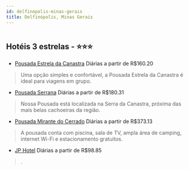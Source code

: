 ```yaml
---
id: delfinopolis-minas-gerais
title: Delfinópolis, Minas Gerais
---
```


<center><img src="https://static.hotelurbano.com/reservas/prod0/16/16971/5d4828ff6de9d_pousada-estrela-da-canastra.jpg" alt="" /></center>


## Hotéis 3 estrelas - ⭐️⭐️⭐️

-    [Pousada Estrela da Canastra](https://www.hurb.com/hoteis/delfinopolis/pousada-estrela-da-canastra-16971?cmp=18055) Diárias a partir de R$160.20
   > Uma opção simples e confortável, a Pousada Estrela da Canastra é ideal para viagens em grupo. 
-    [Pousada Serrana](https://www.hurb.com/hoteis/delfinopolis/pousada-serrana-9147?cmp=18055) Diárias a partir de R$180.31
   > Nossa Pousada está localizada na Serra da Canastra, próxima das mais belas cachoeiras da região.
-    [Pousada Mirante do Cerrado](https://www.hurb.com/hoteis/divinopolis/pousada-mirante-do-cerrado-12611?cmp=18055) Diárias a partir de R$373.13
   > A pousada conta com piscina, sala de TV, ampla área de camping, internet Wi-Fi e estacionamento gratuitos. 
-    [JP Hotel](https://www.hurb.com/hoteis/delfinopolis/jp-hotel-11590?cmp=18055) Diárias a partir de R$98.85
   > .
